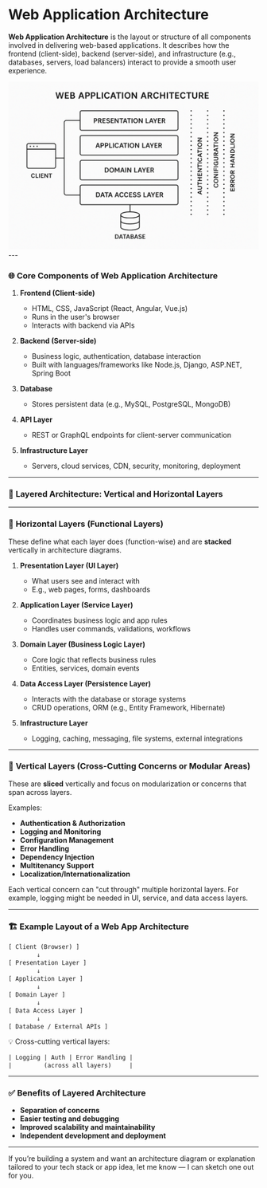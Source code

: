# Web Application Architecture

**Web Application Architecture** is the layout or structure of all components involved in delivering web-based applications. It describes how the frontend (client-side), backend (server-side), and infrastructure (e.g., databases, servers, load balancers) interact to provide a smooth user experience.

<img src="/images/webapp_horizvertical.png"/>
---

### 🌐 **Core Components of Web Application Architecture**

1. **Frontend (Client-side)**  
   - HTML, CSS, JavaScript (React, Angular, Vue.js)
   - Runs in the user's browser
   - Interacts with backend via APIs

2. **Backend (Server-side)**  
   - Business logic, authentication, database interaction
   - Built with languages/frameworks like Node.js, Django, ASP.NET, Spring Boot

3. **Database**  
   - Stores persistent data (e.g., MySQL, PostgreSQL, MongoDB)

4. **API Layer**  
   - REST or GraphQL endpoints for client-server communication

5. **Infrastructure Layer**  
   - Servers, cloud services, CDN, security, monitoring, deployment

---

### 🧱 **Layered Architecture: Vertical and Horizontal Layers**

---

### 📐 **Horizontal Layers (Functional Layers)**

These define what each layer does (function-wise) and are **stacked** vertically in architecture diagrams.

1. **Presentation Layer (UI Layer)**  
   - What users see and interact with  
   - E.g., web pages, forms, dashboards

2. **Application Layer (Service Layer)**  
   - Coordinates business logic and app rules  
   - Handles user commands, validations, workflows

3. **Domain Layer (Business Logic Layer)**  
   - Core logic that reflects business rules  
   - Entities, services, domain events

4. **Data Access Layer (Persistence Layer)**  
   - Interacts with the database or storage systems  
   - CRUD operations, ORM (e.g., Entity Framework, Hibernate)

5. **Infrastructure Layer**  
   - Logging, caching, messaging, file systems, external integrations

---

### 🧭 **Vertical Layers (Cross-Cutting Concerns or Modular Areas)**

These are **sliced** vertically and focus on modularization or concerns that span across layers.

Examples:

- **Authentication & Authorization**
- **Logging and Monitoring**
- **Configuration Management**
- **Error Handling**
- **Dependency Injection**
- **Multitenancy Support**
- **Localization/Internationalization**

Each vertical concern can "cut through" multiple horizontal layers. For example, logging might be needed in UI, service, and data access layers.

---

### 🏗️ **Example Layout of a Web App Architecture**

```
[ Client (Browser) ]
        ↓
[ Presentation Layer ]
        ↓
[ Application Layer ]
        ↓
[ Domain Layer ]
        ↓
[ Data Access Layer ]
        ↓
[ Database / External APIs ]
```

💡 Cross-cutting vertical layers:  
```
| Logging | Auth | Error Handling |
|         (across all layers)     |
```

---

### ✅ Benefits of Layered Architecture

- **Separation of concerns**
- **Easier testing and debugging**
- **Improved scalability and maintainability**
- **Independent development and deployment**

---

If you’re building a system and want an architecture diagram or explanation tailored to your tech stack or app idea, let me know — I can sketch one out for you.